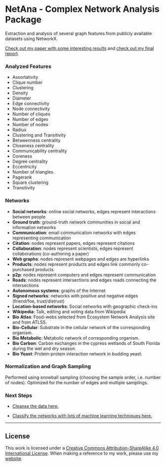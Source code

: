 # NetAna - Complex Network Analysis Package

Extraction and analysis of several graph features from publicly available datasets using NetworkX. 

[Check out my paper with some interesting results](http://bt3gl.github.io/projects_page/html_files/mloutputs.html) and [check out my final report](final_report.pdf).


### Analyzed Features

* Assortativity
* Clique number
* Clustering
* Density
* Diameter
* Edge connectivity
* Node connectivity
* Number of cliques
* Number of edges
* Number of nodes
* Radius
* Clustering and Transitivity
* Betweenness centrality
* Closeness centrality
* Communicability centrality
* Coreness
* Degree centrality
* Eccentricity
* Number of triangles
* Pagerank
* Square clustering
* Transitivity

### Networks

* **Social networks**: online social networks, edges represent interactions between people
* **Ground truth**: ground-truth network communities in social and information networks
* **Communication**: email communication networks with edges representing communication
* **Citation**: nodes represent papers, edges represent citations
* **Collaboration**: nodes represent scientists, edges represent collaborations (co-authoring a paper)
* **Web graphs**: nodes represent webpages and edges are hyperlinks
* **Products**: nodes represent products and edges link commonly co-purchased products
* **p2p**: nodes represent computers and edges represent communication
* **Roads**: nodes represent intersections and edges roads connecting the intersections
* **Autonomous systems**: graphs of the Internet
* **Signed networks**: networks with positive and negative edges (friend/foe, trust/distrust)
* **Location-based networks**: Social networks with geographic check-ins
* **Wikipedia**: Talk, editing and voting data from Wikipedia
* **Bio Atlas**: Food-webs selected from Ecosystem Network Analysis site and from ATLSS.
* **Bio-Cellular**: Substrate in the cellular network of the corresponding organism.
* **Bio Metabolic**: Metabolic network of corresponding organism.
* **Bio Carbon**: Carbon exchanges in the cypress wetlands of South Florida during the wet and dry season.
* **Bio Yeast**: Protein-protein interaction network in budding yeast.



### Normalization and Graph Sampling

Performed using snowball sampling (choosing the sample order, i.e. number of nodes). Optimized for the number of edges and multiple samplings.


### Next Steps


* [Cleanse the data here.](https://github.com/bt3gl/NetClean-Complex-Networks-Data-Cleanser)

* [Classify the networks with lots of machine learning techniques here.](https://github.com/bt3gl/MLNet-Classifying-Complex-Networks)


----


## License

This work is licensed under a [Creative Commons Attribution-ShareAlike 4.0 International License](http://creativecommons.org/licenses/by-sa/4.0/). When making a reference to my work, please use my [website](http://bt3gl.github.io/index.html).
